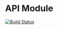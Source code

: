 API Module
===================

[![Build Status](https://api.shippable.com/projects/53fc18a99b30c03308aae237/badge/master)](https://www.shippable.com/projects/53fc18a99b30c03308aae237)